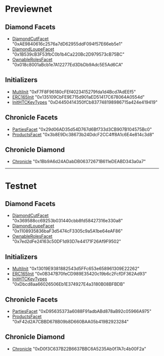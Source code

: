 # Previewnet
## Diamond Facets
- [DiamondCutFacet](https://hashscan.io/previewnet/contract/0.0.31452) "0xAE9840616c2576a7dD62955ddF094f57E66eb5e1"
- [DiamondLoupeFacet](https://hashscan.io/previewnet/contract/0.0.31479) "0x1B539cB3F53fbC0b1b4Ca220Bc2D979573cB75BC"
- [OwnableRolesFacet](https://hashscan.io/previewnet/contract/0.0.31480) "0x018c8001aBcb1e7A12277Ed3DbDb9Adc5E5Ad6CA"

## Initializers
- [MultiInit](https://hashscan.io/previewnet/contract/0.0.31489) "0xF7F8F96180cFEf4023415279fda1d4Bcd7AdEEf5"
- [ERC165Init](https://hashscan.io/previewnet/contract/0.0.31490) "0x135109CbFE9E715d901aED51417C678064A0554d"
- [InitHTCKeyTypes](https://hashscan.io/previewnet/contract/0.0.31491) "0xD4450414350fCb837748198986715a424e419419"

## Chronicle Facets
- [PartiesFacet](https://hashscan.io/previewnet/contract/0.0.31481) "0x29d06AD35d54D767d6Bf733d3CB907B104575Bc0"
- [ProductsFacet](https://hashscan.io/previewnet/contract/0.0.31486) "0x3b8E9Dc38673b24DdcF2CC4ff8A1c6E4e814c3d8"

## Chronicle Diamond
- [Chronicle](https://hashscan.io/previewnet/contract/0.0.31734) "0x1Bb9A6d24ADabDB06372671B611eDEABD343a0a7"

---

# Testnet
## Diamond Facets
- [DiamondCutFacet](https://hashscan.io/testnet/contract/0.0.6520687) "0x369588cc69253b031440cbb8fd58427316e330a8"
- [DiamondLoupeFacet](https://hashscan.io/testnet/contract/0.0.6520707) "0x1108935836baF3d5474cF3305c9a5A1be64eAF86"
- [OwnableRolesFacet](https://hashscan.io/testnet/contract/0.0.6520729) "0x7ed2dFe24163c50DF1d93D7e44171F26Af9F9502"

## Initializers
- [MultiInit](https://hashscan.io/testnet/contract/0.0.6520769) "0x13019E9381882543d5FFc653e658961309E22262"
- [ERC165Init](https://hashscan.io/testnet/contract/0.0.6520794) "0x0B347B70feCD989E35420c19b6c2FcfDF362Ad93"
- [InitHTCKeyTypes](https://hashscan.io/testnet/contract/0.0.6520804) "0xDbcd8aa66026506Eb1E374927E4a3180B08BFBDB"

## Chronicle Facets
- [PartiesFacet](https://hashscan.io/testnet/contract/0.0.6520638) "0xD95635373a6088F91adbABd878aB92c05966A975"
- [ProductsFacet](https://hashscan.io/testnet/contract/0.0.6520662) "0xF42d2A7CBBD678B09b8D660BAA05b419B2923284"

## Chronicle Diamond
- [Chronicle](https://hashscan.io/testnet/contract/0.0.6521126) "0xD0f3C637B22B6637BBC6A5235Ab0f7A7c4b00F2a"